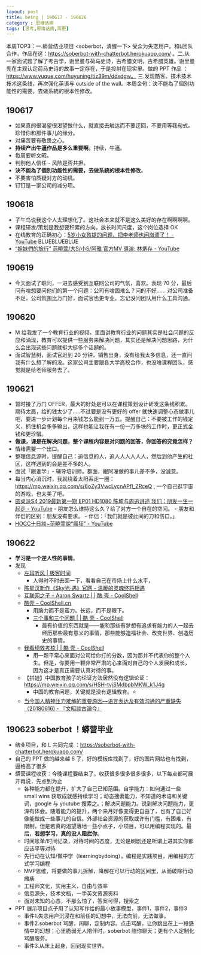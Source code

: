 ```yaml
---
layout: post
title: being | 190617 - 190626
category : 思维话痨
tags: [思考,思维话痨,周更]
---
```


本周TOP3：一.蟒营结业项目 <soberbot，清醒一下> 受众为失恋用户。和L团队合作，作品在这：https://soberbot-with-chatterbot.herokuapp.com/ 。二.从一家面试题了解了考古学，谢里曼与荷马史诗，古希腊文明，古希腊英雄。谢里曼先在主观认定荷马史诗的故事一定存在，于是投射在现实里。做的 PPT 作品 ：https://www.yuque.com/huyuning/tiz39m/ddxdgw。 三.发现酷客。技术技术技术这条线，再次强化英语与 outside of the wall。本周金句：決不能為了個別功能性的需要，去做系統的根本性修改。

## 190617
- 如果真的很渴望很渴望做什么，就直接去触达而不要迂回，不要用等我句式。珍惜你和那件事儿的缘分。
- 对痛苦要有敬畏之心。
- **持续产出牛逼作品是多么重要啊**。持续，牛逼。 
- 每周要听文昭。
- 判别他人信任 - 风险是否共担。
- **決不能為了個別功能性的需要，去做系統的根本性修改**。 
- 不要害怕质疑对方的动机。
- 钉钉是一家公司的减分项。

## 190618
- 子午鸟说我这个人太理想化了。这社会本来就不是这么美好的存在啊啊啊啊。
- 课程研发/策划是我想要积累的方向，放长时间尺度，这个岗位选择 OK
- 在线教育的正确初心：[5岁小女孩提的问题，把李老师也问崩溃了！ - YouTube](https://www.youtube.com/watch?v=qzB1v9z7hk8) BLUEBLUEBLUE
- [“姐妹們的旅行” 范曉萱/大S/小S/阿雅 官方MV 導演: 林炳存 - YouTube](https://www.youtube.com/watch?v=jZM9FvxVNgc&list=RDjZM9FvxVNgc&start_radio=1&t=57)

## 190619
- 今天面试了职问，一进去感受到互联网公司的气氛，喜欢。表现 70 分，最后问有啥想要问他们的第一个问题：公司有啥困难么？问的不好...... 对公司准备不足，公司氛围比万门好，面试官也更专业。忘记没问团队用什么工具沟通。

    
## 190620
- M 给我发了一个教育行业的视频，里面讲教育行业的问题其实是社会问题的反应和涌现，教育可以提供一些服务来解决问题，其实还是解决问题思路，为什么会出现这些问题就挺大挺多个话题的。
- 面试智慧树，面试官迟到 20 分钟，销售出身，没有给我太多信息，还一直问我有什么想了解的没。这家公司主要跟各大学高校合作，也没啥课程团队，感觉就是给老师服务去了。
    
## 190621
- 暂时接了万门 OFFER，最大的好处是可以在课程策划设计研发这条线积累。期待太高，给的钱太少了.....不过要是没有更好的 offer 就快速调整心态做事儿吧，要进一步计划每个月来钱怎么能到一万五。提醒自己：不要被工作的钱定义，抓住机会多多输出，这样也能让我在有一份一万多块的工作时，更正式金钱和更珍惜。
- **做课，课是在解决问题，整个课程内容是对问题的回答，你回答的究竟怎样？**
- 情绪需要一个出口。
- 整理信息源时，提醒自己：追信息的人，追人人人人人人，然后到他产生的社区，这样遇到的会是差不多的人。
- 面试「跟谁学」- 辅导培训师。群面，跟阿潼做的事儿差不多，没诚意。
- 每当内心消沉时，我就绕着太阳系走一圈：https://mp.weixin.qq.com/s/6oZy3VwcLycnAPfl_ZRceQ , 一个自己逛宇宙的游戏，也太美了吧。
- [圆桌派S4 2019最新第一期 EP01 HD1080 陈坤与周迅讲述 我们：朋友一生一起走  - YouTube](https://www.youtube.com/watch?v=UAdd8-dYu5A)
      - 朋友怎么维持这么久？给了对方一个自在的空间。
      - 朋友和伴侣的区别：朋友没有要求。
      - 伴侣：「我们就是彼此间的刀和伤口。」
- [HOCC十日談~范曉萱說“瘋狂” - YouTube](https://www.youtube.com/watch?v=FDWDJcnhnnU)

##  190622
- **学习是一个逆人性的事情**。 
- 发现
    - [左耳听风 | 极客时间](https://time.geekbang.org/column/intro/48)
      - 人得时不时去面一下，看看自己在市场上什么水平，
    - [陈星汉新作《Sky光·遇》官网 - 温暖的灵魂终将相遇](https://sky.163.com/strategy/)
    - [互联网之子 – Aaron Swartz | | 酷 壳 - CoolShell](https://coolshell.cn/articles/11928.html)
    - [酷壳 – CoolShell.cn](https://coolshell.cn/)
      - 用脑力而不是蛮力。长远，而不是眼下。
      - [三个事和三个问题 | | 酷 壳 - CoolShell](https://coolshell.cn/articles/6142.html)
        - 最有价值的东西就是——能和那些有梦想有追求有能力的人一起去经历那些最有意义的事情，那些能够造福社会、改变世界、创造历史的事情。
    - [我看绩效考核 | | 酷 壳 - CoolShell](https://coolshell.cn/articles/17972.html)
      - 用一颗平常心来面对公司给你打的分数，因为那并不代表你的整个人生。但是，你要用一颗非常严肃的心来面对自己的个人发展和成长，因为这才是真正需要认真对待的事。
    - 【拼娃】中国教育孩子的论证方法居然没有逻辑论证：https://mp.weixin.qq.com/s/HSH-tvjSMdbpbMKW_k1J4g 
      - 中国的教育问题，关键就是没有逻辑教育。⭐️
    - [当今国人精神压力难解的重要原因—语言表达及有效沟通的严重缺失（20180616) - 『文昭談古論今』](https://www.wenzhao.ca/2018/06/16/%e6%83%8a%e9%a3%8e%e5%a0%82%e8%ae%ba%e4%b8%ad%e5%ba%b8%ef%bc%884%ef%bc%89%ef%bc%9a%e5%bd%93%e4%bb%8a%e5%9b%bd%e4%ba%ba%e7%b2%be%e7%a5%9e%e5%8e%8b%e5%8a%9b%e9%9a%be%e8%a7%a3%e7%9a%84%e9%87%8d%e8%a6%81/)
    
## 190623 soberbot ！蟒营毕业
- 结业项目，和 L 共同完成 ：https://soberbot-with-chatterbot.herokuapp.com/  
- 自己的 PPT 做的越来越 6 了，好的模板库找到了，好的图片网站也有找到，逼格高了很多
- 蟒营课程收获：今晚课程要结束了，收获很多很多很多很多，以下每点都可展开再说，先点到为止
  - 各种能力都在提升，扩大了自己已知范围。自学能力：如何通过一些 small wins 获取成就感持续学习；动态搜索能力，不知道的术语和关键词，google 与 youtube 搜索之。；解决问题能力。说到解决问题能力，更深有体会。随着能力的提升，两个来月好像变得更自由了，也有了自己好像能做成一些事儿的自信。外部社会资源的获取或许有门槛，有困难，有限制，但是若真的渴望落地一些小点子，小项目，可以用编程实现的。最后，**若想学习，真的没人阻拦你**。
  - 时间账单/时间记录，对待时间的态度，无论是刷剧还是所谓上进其实你都应该平等对待
  - 先行动在认知/做中学（learningbydoing）。编程是实践项目，用编程的方式学习编程
  - MVP思维，将要做的事儿拆解，降解在可以行动的区间里，从而破除行动瘫痪
  - 工程师文化，实用主义，自由与效率
  - 信息源头，技术文档，一手英文资源资料
  - 面对未知的心态，不那么怕了，答案可得，搜索之
- PPT 展示项目点子用了认知写作给的最小故事模型，事件1，事件2，事件3
  - 事件1.失恋用户沉浸在和前任的幻想中，无法向前，无法做事。
  - 事件2.soberbot 骂醒，闲聊，定制内容。点击骂醒，让你跳出在上一段感情中的幻想；心里脆弱无人陪伴时，soberbot 陪你聊天；更有个人定制化骂醒服务。
  - 事件3.从床上起身，回到现实世界。

   

